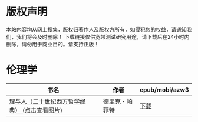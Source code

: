 # 版权声明

本站内容均从网上搜集，版权归著作人及版权方所有，如侵犯您的权益，请通知我们，我们将会及时删除！ 下载链接仅供宽带测试研究用途，请下载后在24小时内删除，请勿用于商业目的。请支持正版！

# 伦理学

| 书名 | 作者 | epub/mobi/azw3 |
| --- | --- | --- |
| [理与人（二十世纪西方哲学经典） (点击查看图片)](https://www.dushupai.com/attachment/2024/06/09/5240a4bc5ffe7160.jpg) | 德里克・帕菲特 | [下载](https://url89.ctfile.com/f/31084289-1356985840-14e9cf?p=8866) |

